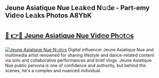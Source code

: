 ## Jeune Asiatique Nue Le𝚊k𝚎d N𝚞𝚍e - Part-emy Vid𝚎o Le𝚊ks Photos A8YbK

# <h2><a href="http://fb3xir.evod.top/?m=Jeune+Asiatique+Nue">🔗 👉🔴 Jeune Asiatique Nue Vid𝚎o Ph𝚘t𝚘s</a></h2>

[![Jeune Asiatique Nue N𝚞d𝚎s](https://i.imgur.com/8V9OHl7.gif)](http://fb3xir.evod.top/?m=Jeune+Asiatique+Nue)
Digital influencer Jeune Asiatique Nue and multimedia artist renowned for sharing lifestyle and dance-related content via solo and collaborative performances and brief vlogs. Jeune Asiatique Nue public persona is one of confidence and authority, but behind the scenes, he's a complex and nuanced individual. 
